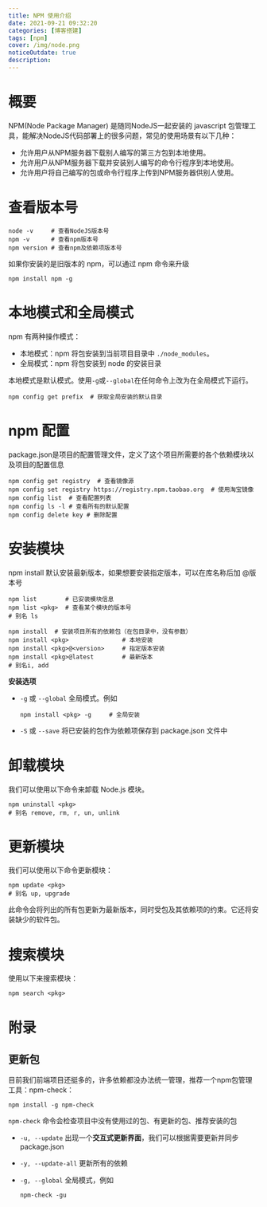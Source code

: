 ```yaml
---
title: NPM 使用介绍
date: 2021-09-21 09:32:20
categories: [博客搭建]
tags: [npm]
cover: /img/node.png
noticeOutdate: true
description: 
---
```


# 概要

NPM(Node Package Manager) 是随同NodeJS一起安装的 javascript 包管理工具，能解决NodeJS代码部署上的很多问题，常见的使用场景有以下几种：

- 允许用户从NPM服务器下载别人编写的第三方包到本地使用。
- 允许用户从NPM服务器下载并安装别人编写的命令行程序到本地使用。
- 允许用户将自己编写的包或命令行程序上传到NPM服务器供别人使用。

<!-- more -->

# 查看版本号

```shell
node -v     # 查看NodeJS版本号
npm -v      # 查看npm版本号
npm version # 查看npm及依赖项版本号
```

如果你安装的是旧版本的 npm，可以通过 npm 命令来升级

```shell
npm install npm -g  
```

# 本地模式和全局模式

npm 有两种操作模式：

- 本地模式：npm 将包安装到当前项目目录中 `./node_modules`。
- 全局模式：npm 将包安装到 node 的安装目录

本地模式是默认模式。使用`-g`或`--global`在任何命令上改为在全局模式下运行。

```shell
npm config get prefix  # 获取全局安装的默认目录
```

# npm 配置

package.json是项目的配置管理文件，定义了这个项目所需要的各个依赖模块以及项目的配置信息

```shell
npm config get registry  # 查看镜像源
npm config set registry https://registry.npm.taobao.org  # 使用淘宝镜像
npm config list  # 查看配置列表
npm config ls -l # 查看所有的默认配置
npm config delete key # 删除配置
```

# 安装模块

npm install 默认安装最新版本，如果想要安装指定版本，可以在库名称后加 @版本号

```shell
npm list        # 已安装模块信息             
npm list <pkg>  # 查看某个模块的版本号
# 别名 ls

npm install  # 安装项目所有的依赖包（在包目录中，没有参数）
npm install <pkg>               # 本地安装
npm install <pkg>@<version>     # 指定版本安装
npm install <pkg>@latest        # 最新版本
# 别名i, add
```

**安装选项**

- `-g` 或 `--global` 全局模式。例如

  ```shell
  npm install <pkg> -g     # 全局安装
  ```

- `-S` 或 `--save`  将已安装的包作为依赖项保存到 package.json 文件中

# 卸载模块

我们可以使用以下命令来卸载 Node.js 模块。

```shell
npm uninstall <pkg>
# 别名 remove, rm, r, un, unlink
```

# 更新模块

我们可以使用以下命令更新模块：

```shell
npm update <pkg>
# 别名 up, upgrade
```

此命令会将列出的所有包更新为最新版本，同时受包及其依赖项的约束。它还将安装缺少的软件包。

# 搜索模块

使用以下来搜索模块：

```shell
npm search <pkg>
```

# 附录

## 更新包

目前我们前端项目还挺多的，许多依赖都没办法统一管理，推荐一个npm包管理工具：npm-check：

```shell
npm install -g npm-check
```

`npm-check` 命令会检查项目中没有使用过的包、有更新的包、推荐安装的包

- `-u, --update` 出现一个**交互式更新界面**，我们可以根据需要更新并同步package.json
- `-y, --update-all` 更新所有的依赖
- `-g, --global` 全局模式，例如

  ```shell
  npm-check -gu
  ```

  
